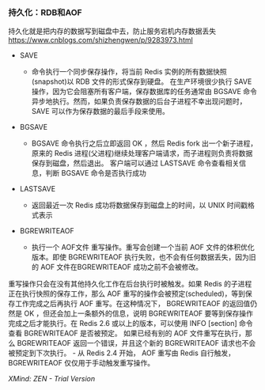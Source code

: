 ### 持久化：RDB和AOF
持久化就是把内存的数据写到磁盘中去，防止服务宕机内存数据丢失
https://www.cnblogs.com/shizhengwen/p/9283973.html

- SAVE

	- 命令执行一个同步保存操作，将当前 Redis 实例的所有数据快照(snapshot)以 RDB 文件的形式保存到硬盘。
在生产环境很少执行 SAVE 操作，因为它会阻塞所有客户端，保存数据库的任务通常由 BGSAVE 命令异步地执行。然而，如果负责保存数据的后台子进程不幸出现问题时， SAVE 可以作为保存数据的最后手段来使用。

- BGSAVE

	- BGSAVE 命令执行之后立即返回 OK ，然后 Redis fork 出一个新子进程，原来的 Redis 进程(父进程)继续处理客户端请求，而子进程则负责将数据保存到磁盘，然后退出。
客户端可以通过 LASTSAVE 命令查看相关信息，判断 BGSAVE 命令是否执行成功

- LASTSAVE

	- 返回最近一次 Redis 成功将数据保存到磁盘上的时间，以 UNIX 时间戳格式表示

- BGREWRITEAOF

	- 执行一个 AOF文件 重写操作。重写会创建一个当前 AOF 文件的体积优化版本。即使 BGREWRITEAOF 执行失败，也不会有任何数据丢失，因为旧的 AOF 文件在BGREWRITEAOF 成功之前不会被修改。

重写操作只会在没有其他持久化工作在后台执行时被触发。如果 Redis 的子进程正在执行快照的保存工作，那么 AOF 重写的操作会被预定(scheduled)，等到保存工作完成之后再执行 AOF 重写。在这种情况下， BGREWRITEAOF 的返回值仍然是 OK ，但还会加上一条额外的信息，说明 BGREWRITEAOF 要等到保存操作完成之后才能执行。在 Redis 2.6 或以上的版本，可以使用 INFO [section] 命令查看 BGREWRITEAOF 是否被预定。
如果已经有别的 AOF 文件重写在执行，那么 BGREWRITEAOF 返回一个错误，并且这个新的 BGREWRITEAOF 请求也不会被预定到下次执行。
	- 从 Redis 2.4 开始， AOF 重写由 Redis 自行触发， BGREWRITEAOF 仅仅用于手动触发重写操作。

*XMind: ZEN - Trial Version*